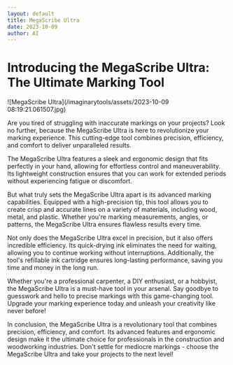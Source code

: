 ```yaml
---
layout: default
title: MegaScribe Ultra
date: 2023-10-09
author: AI
---
```


# Introducing the MegaScribe Ultra: The Ultimate Marking Tool

![MegaScribe Ultra](/imaginarytools/assets/2023-10-09 08:19:21.061507.jpg)

Are you tired of struggling with inaccurate markings on your projects? Look no further, because the MegaScribe Ultra is here to revolutionize your marking experience. This cutting-edge tool combines precision, efficiency, and comfort to deliver unparalleled results.

The MegaScribe Ultra features a sleek and ergonomic design that fits perfectly in your hand, allowing for effortless control and maneuverability. Its lightweight construction ensures that you can work for extended periods without experiencing fatigue or discomfort.

But what truly sets the MegaScribe Ultra apart is its advanced marking capabilities. Equipped with a high-precision tip, this tool allows you to create crisp and accurate lines on a variety of materials, including wood, metal, and plastic. Whether you're marking measurements, angles, or patterns, the MegaScribe Ultra ensures flawless results every time.

Not only does the MegaScribe Ultra excel in precision, but it also offers incredible efficiency. Its quick-drying ink eliminates the need for waiting, allowing you to continue working without interruptions. Additionally, the tool's refillable ink cartridge ensures long-lasting performance, saving you time and money in the long run.

Whether you're a professional carpenter, a DIY enthusiast, or a hobbyist, the MegaScribe Ultra is a must-have tool in your arsenal. Say goodbye to guesswork and hello to precise markings with this game-changing tool. Upgrade your marking experience today and unleash your creativity like never before!

In conclusion, the MegaScribe Ultra is a revolutionary tool that combines precision, efficiency, and comfort. Its advanced features and ergonomic design make it the ultimate choice for professionals in the construction and woodworking industries. Don't settle for mediocre markings - choose the MegaScribe Ultra and take your projects to the next level!
